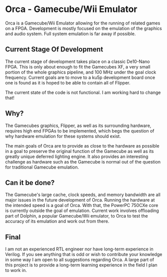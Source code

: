 # Orca - Gamecube/Wii Emulator

Orca is a Gamecube/Wii Emulator allowing for the running of related games on a FPGA. Development is
mostly focused on the emulation of the graphics and audio system. Full system emulation is far away if possible.


## Current Stage Of Development

The current stage of development takes place on a classic De10-Nano FPGA. This is only about enough
to fit the Gamecubes XF, a very small portion of the whole graphics pipeline, and 100 MHz under the
goal clock frequency. Current goals are to move to a ku5p development board once one is found as
it is hoped to be able to contain all of Flipper.

The current state of the code is not functional. I am working hard to change that!


## Why?

The Gamecubes graphics, Flipper, as well as its surrounding hardware, requires high end FPGAs to
be implemented, which begs the question of why hardware emulation for these systems should exist.

The main goals of Orca are to provide as close to the hardware as possible in a goal to preserve
the original function of the Gamecube as well as its greatly unique deferred lighting engine.
It also provides an interesting challenge as hardware such as the Gamecube is normal out of
the question for traditional Gamecube emulation.


## Can it be done?

The Gamecube's large cache, clock speeds, and memory bandwidth are all major issues in
the future development of Orca. Running the hardware at the intended speed is a goal 
of Orca. With that, the PowerPC 750CXe core is currently outside the goal of emulation.
Current work involves offloading part of Dolphin, a popular Gamecube/Wii emulator, to
Orca to test the accuracy of its emulation and work out from there.


## Final

I am not an experienced RTL engineer nor have long-term experience in Verilog.
If you see anything that is odd or wish to contribute your knowledge in some way I am open
to all suggestions regarding Orca. A large part of this project is to provide
a long-term learning experience in the field I plan to work in.